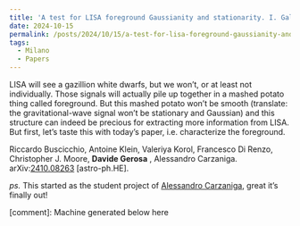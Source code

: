 ```yaml
---
title: 'A test for LISA foreground Gaussianity and stationarity. I. Galactic white-dwarf binaries'
date: 2024-10-15
permalink: /posts/2024/10/15/a-test-for-lisa-foreground-gaussianity-and-stationarity-i-galactic-white-dwarf-binaries-2
tags:
  - Milano
  - Papers
---
```


LISA will see a gazillion white dwarfs, but we won’t, or at least not individually. Those signals will actually pile up together in a mashed potato thing called foreground. But this mashed potato won’t be smooth (translate: the gravitational-wave signal won’t be stationary and Gaussian) and this structure can indeed be precious for extracting more information from LISA. But first, let’s taste this with today’s paper, i.e. characterize the foreground.

Riccardo Buscicchio, Antoine Klein, Valeriya Korol, Francesco Di Renzo, Christopher J. Moore, **Davide Gerosa** , Alessandro Carzaniga.  
arXiv:[](<https://arxiv.org/abs/2204.00026>)[](<https://arxiv.org/abs/2204.03423>)[2410.08263](<https://arxiv.org/abs/2410.08263>) [astro-ph.HE].

_ps._ This started as the student project of [Alessandro Carzaniga](<../../../../../index.html?p=5136>), great it’s finally out!

[comment]: Machine generated below here
